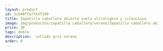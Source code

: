 ```yaml
---
layout: product
id: 3cb40ffa7f43f399
title: Zapatilla caballero abierta suela ultraligera y silenciosa
image: img/productos/zapatilla caballero/verano/Zapatilla caballero abierta suela ultraligera y silenciosa=30=doble= vulladi gris verano.webp
price: 30
tags: doble
description:  vulladi gris verano
order: 0
---
```

